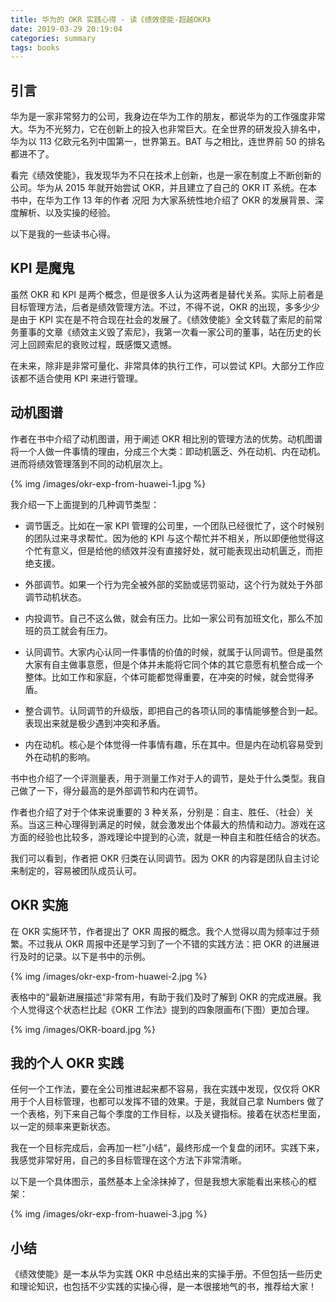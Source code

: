 ```yaml
---
title: 华为的 OKR 实践心得 - 读《绩效使能-超越OKR》
date: 2019-03-29 20:19:04
categories: summary
tags: books
---
```


## 引言

华为是一家非常努力的公司，我身边在华为工作的朋友，都说华为的工作强度非常大。华为不光努力，它在创新上的投入也非常巨大。在全世界的研发投入排名中，华为以 113 亿欧元名列中国第一，世界第五。BAT 与之相比，连世界前 50 的排名都进不了。

看完《绩效使能》，我发现华为不只在技术上创新，也是一家在制度上不断创新的公司。华为从 2015 年就开始尝试 OKR，并且建立了自己的 OKR IT 系统。在本书中，在华为工作 13 年的作者 况阳 为大家系统性地介绍了 OKR 的发展背景、深度解析、以及实操的经验。

以下是我的一些读书心得。

## KPI 是魔鬼

虽然 OKR 和 KPI 是两个概念，但是很多人认为这两者是替代关系。实际上前者是目标管理方法，后者是绩效管理方法。不过，不得不说，OKR 的出现，多多少少是由于 KPI 实在是不符合现在社会的发展了。《绩效使能》全文转载了索尼的前常务董事的文章《绩效主义毁了索尼》，我第一次看一家公司的董事，站在历史的长河上回顾索尼的衰败过程，既感慨又遗憾。

在未来，除非是非常可量化、非常具体的执行工作，可以尝试 KPI。大部分工作应该都不适合使用 KPI 来进行管理。

## 动机图谱

作者在书中介绍了动机图谱，用于阐述 OKR 相比别的管理方法的优势。动机图谱将一个人做一件事情的理由，分成三个大类：即动机匮乏、外在动机、内在动机。进而将绩效管理落到不同的动机层次上。

{% img /images/okr-exp-from-huawei-1.jpg %}

我介绍一下上面提到的几种调节类型：

 * 调节匮乏。比如在一家 KPI 管理的公司里，一个团队已经很忙了，这个时候别的团队过来寻求帮忙。因为他的 KPI 与这个帮忙并不相关，所以即便他觉得这个忙有意义，但是给他的绩效并没有直接好处，就可能表现出动机匮乏，而拒绝支援。

 * 外部调节。如果一个行为完全被外部的奖励或惩罚驱动，这个行为就处于外部调节动机状态。

 * 内投调节。自己不这么做，就会有压力。比如一家公司有加班文化，那么不加班的员工就会有压力。

 * 认同调节。大家内心认同一件事情的价值的时候，就属于认同调节。但是虽然大家有自主做事意愿，但是个体并未能将它同个体的其它意愿有机整合成一个整体。比如工作和家庭，个体可能都觉得重要，在冲突的时候，就会觉得矛盾。

 * 整合调节。认同调节的升级版，即把自己的各项认同的事情能够整合到一起。表现出来就是极少遇到冲突和矛盾。

 * 内在动机。核心是个体觉得一件事情有趣，乐在其中。但是内在动机容易受到外在动机的影响。

书中也介绍了一个评测量表，用于测量工作对于人的调节，是处于什么类型。我自己做了一下，得分最高的是外部调节和内在调节。

作者也介绍了对于个体来说重要的 3 种关系，分别是：自主、胜任、（社会）关系。当这三种心理得到满足的时候，就会激发出个体最大的热情和动力。游戏在这方面的经验也比较多，游戏理论中提到的心流，就是一种自主和胜任结合的状态。

我们可以看到，作者把 OKR 归类在认同调节。因为 OKR 的内容是团队自主讨论来制定的，容易被团队成员认可。

## OKR 实施

在 OKR 实施环节，作者提出了 OKR 周报的概念。我个人觉得以周为频率过于频繁。不过我从 OKR 周报中还是学习到了一个不错的实践方法：把 OKR 的进展进行及时的记录。以下是书中的示例。

{% img /images/okr-exp-from-huawei-2.jpg %}


表格中的“最新进展描述“非常有用，有助于我们及时了解到 OKR 的完成进展。我个人觉得这个状态栏比起《OKR 工作法》提到的四象限画布(下图）更加合理。

{% img /images/OKR-board.jpg %}

## 我的个人 OKR 实践

任何一个工作法，要在全公司推进起来都不容易，我在实践中发现，仅仅将 OKR 用于个人目标管理，也都可以发挥不错的效果。于是，我就自己拿 Numbers 做了一个表格，列下来自己每个季度的工作目标，以及关键指标。接着在状态栏里面，以一定的频率来更新状态。

我在一个目标完成后，会再加一栏”小结“，最终形成一个复盘的闭环。实践下来，我感觉非常好用，自己的多目标管理在这个方法下非常清晰。

以下是一个具体图示，虽然基本上全涂抹掉了，但是我想大家能看出来核心的框架：

{% img /images/okr-exp-from-huawei-3.jpg %}

## 小结

《绩效使能》是一本从华为实践 OKR 中总结出来的实操手册。不但包括一些历史和理论知识，也包括不少实践的实操心得，是一本很接地气的书，推荐给大家！ 


